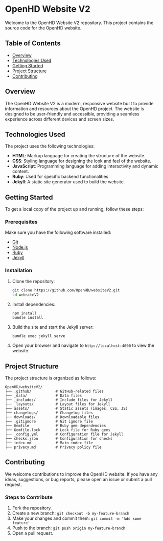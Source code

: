 # OpenHD Website V2

Welcome to the OpenHD Website V2 repository. This project contains the source code for the OpenHD website.

## Table of Contents

- [Overview](#overview)
- [Technologies Used](#technologies-used)
- [Getting Started](#getting-started)
- [Project Structure](#project-structure)
- [Contributing](#contributing)

## Overview

The OpenHD Website V2 is a modern, responsive website built to provide information and resources about the OpenHD project. The website is designed to be user-friendly and accessible, providing a seamless experience across different devices and screen sizes.

## Technologies Used

The project uses the following technologies:

- **HTML**: Markup language for creating the structure of the website.
- **CSS**: Styling language for designing the look and feel of the website.
- **JavaScript**: Programming language for adding interactivity and dynamic content.
- **Ruby**: Used for specific backend functionalities.
- **Jekyll**: A static site generator used to build the website.

## Getting Started

To get a local copy of the project up and running, follow these steps:

### Prerequisites

Make sure you have the following software installed:

- [Git](https://git-scm.com/)
- [Node.js](https://nodejs.org/)
- [Ruby](https://www.ruby-lang.org/en/)
- [Jekyll](https://jekyllrb.com/)

### Installation

1. Clone the repository:

   ```bash
   git clone https://github.com/OpenHD/websiteV2.git
   cd websiteV2
   ```

2. Install dependencies:

   ```bash
   npm install
   bundle install
   ```

3. Build the site and start the Jekyll server:

   ```bash
   bundle exec jekyll serve
   ```

4. Open your browser and navigate to `http://localhost:4000` to view the website.

## Project Structure

The project structure is organized as follows:

```
OpenHD/websiteV2/
├── .github/           # GitHub-related files
├── _data/             # Data files
├── _includes/         # Include files for Jekyll
├── _layouts/          # Layout files for Jekyll
├── assets/            # Static assets (images, CSS, JS)
├── changelogs/        # Changelog files
├── downloads/         # Downloadable files
├── .gitignore         # Git ignore file
├── Gemfile            # Ruby gem dependencies
├── Gemfile.lock       # Lock file for Ruby gems
├── _config.yml        # Configuration file for Jekyll
├── checks.json        # Configuration for checks
├── index.md           # Main index file
├── privacy.md         # Privacy policy file
```

## Contributing

We welcome contributions to improve the OpenHD website. If you have any ideas, suggestions, or bug reports, please open an issue or submit a pull request.

### Steps to Contribute

1. Fork the repository.
2. Create a new branch: `git checkout -b my-feature-branch`
3. Make your changes and commit them: `git commit -m 'Add some feature'`
4. Push to the branch: `git push origin my-feature-branch`
5. Open a pull request.
